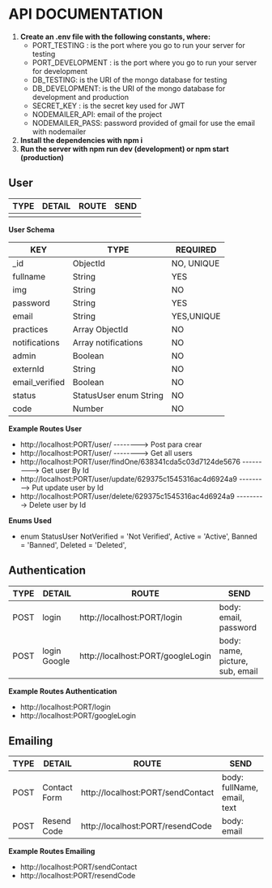 # API DOCUMENTATION

1. **Create an .env file with the following constants, where:**
    - PORT_TESTING : is the port where you go to run your server for testing
    - PORT_DEVELOPMENT : is the port where you go to run your server for development
    - DB_TESTING: is the URI of the mongo database for testing
    - DB_DEVELOPMENT: is the URI of the mongo database for development and production
    - SECRET_KEY : is the secret key used for JWT
    - NODEMAILER_API: email of the project
    - NODEMAILER_PASS: password provided of gmail for use the email with nodemailer
2. **Install the dependencies with npm i**
3. **Run the server with npm run dev (development) or npm start (production)**

## User

| TYPE | DETAIL | ROUTE | SEND |
| ---- | ------ | ----- | ---- |
|      |

**User Schema**

| KEY            | TYPE                   | REQUIRED   |
| -------------- | ---------------------- | ---------- |
| \_id           | ObjectId               | NO, UNIQUE |
| fullname       | String                 | YES        |
| img            | String                 | NO         |
| password       | String                 | YES        |
| email          | String                 | YES,UNIQUE |
| practices      | Array ObjectId         | NO         |
| notifications  | Array notifications    | NO         |
| admin          | Boolean                | NO         |
| externId       | String                 | NO         |
| email_verified | Boolean                | NO         |
| status         | StatusUser enum String | NO         |
| code           | Number                 | NO         |

**Example Routes User**

-   http://localhost:PORT/user/ --------> Post para crear
-   http://localhost:PORT/user/ --------> Get all users
-   http://localhost:PORT/user/findOne/638341cda5c03d7124de5676 ---------> Get user By Id
-   http://localhost:PORT/user/update/629375c1545316ac4d6924a9 ---------> Put update user by Id
-   http://localhost:PORT/user/delete/629375c1545316ac4d6924a9 ---------> Delete user by Id

**Enums Used**

-   enum StatusUser
    NotVerified = 'Not Verified',
    Active = 'Active',
    Banned = 'Banned',
    Deleted = 'Deleted',

## Authentication

| TYPE | DETAIL       | ROUTE                             | SEND                            |
| ---- | ------------ | --------------------------------- | ------------------------------- |
| POST | login        | http://localhost:PORT/login       | body: email, password           |
| POST | login Google | http://localhost:PORT/googleLogin | body: name, picture, sub, email |

**Example Routes Authentication**

-   http://localhost:PORT/login
-   http://localhost:PORT/googleLogin

## Emailing

| TYPE | DETAIL       | ROUTE                             | SEND                        |
| ---- | ------------ | --------------------------------- | --------------------------- |
| POST | Contact Form | http://localhost:PORT/sendContact | body: fullName, email, text |
| POST | Resend Code  | http://localhost:PORT/resendCode  | body: email                 |

**Example Routes Emailing**

-   http://localhost:PORT/sendContact
-   http://localhost:PORT/resendCode
